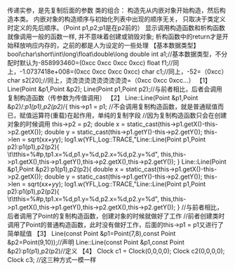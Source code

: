传递实参，是先复制后面的参数
类的组合：
构造先从内嵌对象开始构造，然后构造本类。
内嵌对象的构造顺序与初始化列表中出现的顺序无关，
只取决于类定义时定义的先后顺序。（Point p1,p2;p1是在p2前的）
显示调用构造函数和析构函数就像调用一般的函数一样, 并不意味着创建或销毁对象; 
析构函数中的return才是开始释放响应内存的，之前的都是人为设定的一些处理
【基本数据类型】
bool\char\short\int\long\float\double\long double
int a1;//基本数据类型，不分配时默认为-858993460=(0xcc 0xcc 0xcc 0xcc)
float f1;//同上，-1.0737418e+008=(0xcc 0xcc 0xcc 0xcc)
char c1;//同上，-52=（0xcc）
char s2[20];//同上，烫烫烫烫烫烫烫烫烫烫=（0xcc 0xcc 0xcc...）
【1】
Line(Point &p1,Point &p2);
Line(Point p1,Point p2);//与前者相比，后者会调用复制构造函数（传参数为传值调用）
【2】
Line::Line(Point &p1,Point &p2)/*:p1(p1),p2(p2)*/{
		this->p1 = p1;
//不会调用复制构造函数，就是普通赋值而已，赋值运算符(重载)在起作用，单纯的复制字段
//因为复制构造函数只会在创建对象的时候调用
		this->p2 = p2;
		double x = static_cast<double>(this->p1.getX()-this->p2.getX());
		double y = static_cast<double>(this->p1.getY()-this->p2.getY());
		this->len = sqrt(x*x+y*y);
		log1.w(YFL,Log::TRACE,"Line::Line(Point p1,Point p2):p1(p1),p2(p2){\
			\t\tthis=%#p,tp1.x=%d,p1.y=%d,p2.x=%d,p2.y=%d",
			this,this->p1.getX(),this->p1.getY(),this->p2.getX(),this->p2.getY());
	}
	Line::Line(Point &p1,Point &p2):p1(p1),p2(p2){
		double x = static_cast<double>(this->p1.getX()-this->p2.getX());
		double y = static_cast<double>(this->p1.getY()-this->p2.getY());
		this->len = sqrt(x*x+y*y);
		log1.w(YFL,Log::TRACE,"Line::Line(Point p1,Point p2):p1(p1),p2(p2){\
			\t\tthis=%#p,tp1.x=%d,p1.y=%d,p2.x=%d,p2.y=%d",
			this,this->p1.getX(),this->p1.getY(),this->p2.getX(),this->p2.getY());
	}
//与前者相比，后者调用了Point的复制构造函数，创建对象的时候就做好了工作
//前者创建类时调用了Point的普通构造函数，此时没有做好工作，后面的this->p1 = p1又进行了简单赋值
【3】
Line(const Point &p1=Point(7,8),const Point &p2=Point(9,10));//声明
Line::Line(const Point &p1,const Point &p2):p1(p1),p2(p2)//定义
【4】
	Clock c1 = Clock(0,0,0,0);
	Clock c2(0,0,0,0);
	Clock c3;
//这三种方式一模一样

